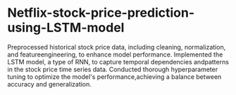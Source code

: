 # Netflix-stock-price-prediction-using-LSTM-model

Preprocessed historical stock price data, including cleaning, normalization, and featureengineering, to enhance model performance.
Implemented the LSTM model, a type of RNN, to capture temporal dependencies andpatterns in the stock price time series data. 
Conducted thorough hyperparameter tuning to optimize the model's performance,achieving a balance between accuracy and generalization.
